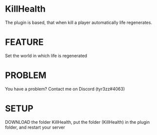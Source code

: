 # KillHealth
The plugin is based, that when kill a player automatically life regenerates.
# FEATURE
Set the world in which life is regenerated
# PROBLEM
You have a problem? Contact me on Discord (tyr3zz#4063)
# SETUP
DOWNLOAD the folder KillHealth, put the folder (KillHealth) in the plugin folder, and restart your server
